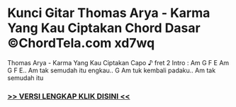 
 # Kunci Gitar Thomas Arya - Karma Yang Kau Ciptakan Chord Dasar ©ChordTela.com xd7wq


Thomas Arya - Karma Yang Kau Ciptakan Capo ♪ fret 2 Intro : Am G F E Am G F E.. Am tak semudah itu engkau.. G Am tuk kembali padaku.. Am tak semudah itu

###  <a href="https://shortlighzx.web.app?sq=Kunci Gitar Thomas Arya - Karma Yang Kau Ciptakan Chord Dasar ©ChordTela.com"> >> VERSI LENGKAP KLIK DISINI << </a>
